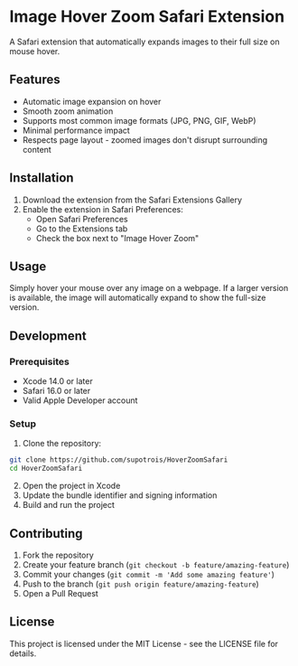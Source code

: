 # Image Hover Zoom Safari Extension

A Safari extension that automatically expands images to their full size on mouse hover.

## Features

- Automatic image expansion on hover
- Smooth zoom animation
- Supports most common image formats (JPG, PNG, GIF, WebP)
- Minimal performance impact
- Respects page layout - zoomed images don't disrupt surrounding content

## Installation

1. Download the extension from the Safari Extensions Gallery
2. Enable the extension in Safari Preferences:
   - Open Safari Preferences
   - Go to the Extensions tab
   - Check the box next to "Image Hover Zoom"

## Usage

Simply hover your mouse over any image on a webpage. If a larger version is available, the image will automatically expand to show the full-size version.

## Development

### Prerequisites

- Xcode 14.0 or later
- Safari 16.0 or later
- Valid Apple Developer account

### Setup

1. Clone the repository:
```bash
git clone https://github.com/supotrois/HoverZoomSafari
cd HoverZoomSafari
```

2. Open the project in Xcode
3. Update the bundle identifier and signing information
4. Build and run the project

## Contributing

1. Fork the repository
2. Create your feature branch (`git checkout -b feature/amazing-feature`)
3. Commit your changes (`git commit -m 'Add some amazing feature'`)
4. Push to the branch (`git push origin feature/amazing-feature`)
5. Open a Pull Request

## License

This project is licensed under the MIT License - see the LICENSE file for details.
